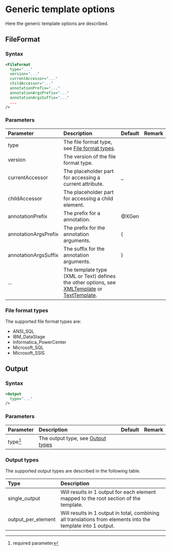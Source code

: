 # Generic template options
Here the generic template options are described.

## FileFormat

### Syntax
``` xml
<FileFormat
  type="..."
  version="..."
  currentAccessor="..."
  childAccessor="..."
  annotationPrefix="..."
  annotationArgsPrefix="..."
  annotationArgsSuffix="..."
  ...
/>
```

### Parameters
| Parameter                    | Description | Default | Remark |
|:---                          |:--- |:--- |:--- |
| type                         | The file format type, see [File format types](#file-format-types). | | |
| version                      | The version of the file format  type. | | |
| currentAccessor              | The placeholder part for accessing a current attribute. | _ | | 
| childAccessor                | The placeholder part for accessing a child element. | | | 
| annotationPrefix             | The prefix for a annotation. | @XGen | | 
| annotationArgsPrefix         | The prefix for the annotation arguments. | ( | | 
| annotationArgsSuffix         | The suffix for the annotation arguments. | ) | |
| ...                          | The template type (XML or Text) defines the other options, see [XMLTemplate](XMLTemplate/#fileformat) or [TextTemplate](TextTemplate/#fileformat). |||

### File format types
The supported file format types are:

- ANSI_SQL
- IBM_DataStage
- Informatica_PowerCenter
- Microsoft_SQL
- Microsoft_SSIS


## Output

### Syntax
``` xml
<Output
  type="..."
/>
```

### Parameters
| Parameter                            | Description | Default | Remark |
|:---                                  |:--- |:--- |:--- |
| type[^1]                             | The output type, see [Output types](#output-types) | | |

### Output types
The supported output types are described in the following table.

| Type               | Description |
|:---                |:----        |
| single_output      | Will results in 1 output for each element mapped to the root section of the template. |
| output_per_element | Will results in 1 output in total, combining all translations from elements into the template into 1 output. |


[comment]: Footnotes
[^1]: required parameter
